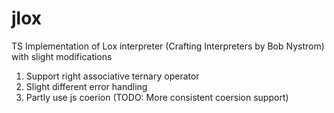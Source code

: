 # jlox

TS Implementation of Lox interpreter (Crafting Interpreters by Bob Nystrom)
with slight modifications


1. Support right associative ternary operator
2. Slight different error handling
3. Partly use js coerion (TODO: More consistent coersion support)
